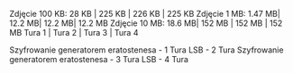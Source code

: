 Zdjęcie 100 KB: 28 KB  | 225 KB | 226 KB | 225 KB
Zdjęcie 1 	MB: 1.47 MB| 12.2 MB| 12.2 MB| 12.2 MB
Zdjęcie 10	MB: 18.6 MB| 152 MB | 152 MB | 152 MB
				Tura 1 | Tura 2 | Tura 3 | Tura 4
				
Szyfrowanie generatorem eratostenesa - 1 Tura
LSB - 2 Tura
Szyfrowanie generatorem eratostenesa - 3 Tura
LSB - 4 Tura

